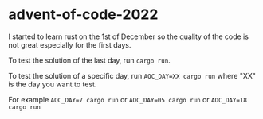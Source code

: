 # advent-of-code-2022

I started to learn rust on the 1st of December so the quality of the code is not great especially for the first days.


To test the solution of the last day, run `cargo run`.

To test the solution of a specific day, run `AOC_DAY=XX cargo run` where "XX" is the day you want to test.

For example `AOC_DAY=7 cargo run` or `AOC_DAY=05 cargo run` or `AOC_DAY=18 cargo run` 
